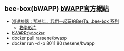 ## bee-box(bWAPP) [bWAPP官方網站](http://itsecgames.com/)
- [滲透神器：那些年，我們一起玩的BeeTa...bee-box 系列](https://ithelp.ithome.com.tw/users/20114110/ironman/6491)
  - [教學影片](https://www.youtube.com/playlist?list=PLnb6DdhpDg9QZkqowHumCgDrVs5vLO5_d) 
- [bWAPP@docker](https://hub.docker.com/r/raesene/bwapp/)
- docker pull raesene/bwapp
- docker run -d -p 8011:80 raesene/bwapp
